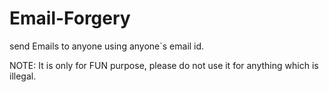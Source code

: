 # Email-Forgery

send Emails to anyone using anyone`s email id.

NOTE: It is only for FUN purpose, please do not use it for anything which is illegal.
